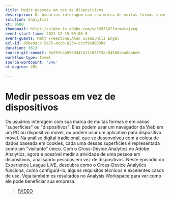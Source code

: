 ```yaml
---
title: Medir pessoas em vez de dispositivos
description: Os usuários interagem com sua marca de muitas formas e em várias "superfícies" ou "dispositivos". Eles podem usar um navegador da Web em um PC ou dispositivo móvel, ou podem usar um aplicativo para dispositivo móvel. Na análise digital tradicional, que se desenvolveu com a coleta de dados baseada em cookies, cada uma dessas superfícies é representada como um "visitante" único. Com o Cross-Device Analytics no Adobe Analytics, agora é possível medir a atividade de uma pessoa em dispositivos, analisando pessoas em vez de dispositivos. Neste episódio do Experience League LIVE, descubra como o Cross-Device Analytics funciona, como configurá-lo, alguns requisitos técnicos e excelentes casos de uso. Veja também os resultados no Analysis Workspace para ver como ele pode beneficiar sua empresa.
solution: Analytics
kt: 9500
thumbnail: https://video.tv.adobe.com/v/339318?format=jpeg
event-start-time: 2021-12-15 09:00-8
event-guests: Matt Freestone,Alex Ivana,Nils Engel
exl-id: d9be9acc-5a75-4ccb-8234-cccf9cd093be
duration: 3613
source-git-commit: 9a297cda953d4414131657f9ac84580aea0eabeb
workflow-type: tm+mt
source-wordcount: '246'
ht-degree: 48%

---
```


# Medir pessoas em vez de dispositivos

Os usuários interagem com sua marca de muitas formas e em várias &quot;superfícies&quot; ou &quot;dispositivos&quot;. Eles podem usar um navegador da Web em um PC ou dispositivo móvel, ou podem usar um aplicativo para dispositivo móvel. Na análise digital tradicional, que se desenvolveu com a coleta de dados baseada em cookies, cada uma dessas superfícies é representada como um &quot;visitante&quot; único. Com o Cross-Device Analytics no Adobe Analytics, agora é possível medir a atividade de uma pessoa em dispositivos, analisando pessoas em vez de dispositivos. Neste episódio do Experience League LIVE, descubra como o Cross-Device Analytics funciona, como configurá-lo, alguns requisitos técnicos e excelentes casos de uso. Veja também os resultados no Analysis Workspace para ver como ele pode beneficiar sua empresa.


>[!VIDEO](https://video.tv.adobe.com/v/339318/?quality=12&learn=on)
